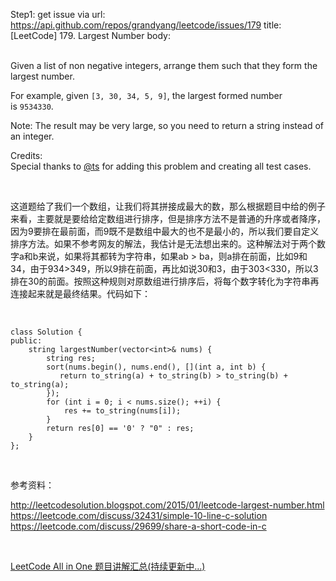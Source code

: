 Step1: get issue via url: https://api.github.com/repos/grandyang/leetcode/issues/179 
 title:[LeetCode] 179. Largest Number 
 body:  
  

Given a list of non negative integers, arrange them such that they form the largest number.

For example, given `[3, 30, 34, 5, 9]`, the largest formed number is `9534330`.

Note: The result may be very large, so you need to return a string instead of an integer.

Credits:  
Special thanks to [@ts](https://oj.leetcode.com/discuss/user/ts) for adding this problem and creating all test cases.

 

这道题给了我们一个数组，让我们将其拼接成最大的数，那么根据题目中给的例子来看，主要就是要给给定数组进行排序，但是排序方法不是普通的升序或者降序，因为9要排在最前面，而9既不是数组中最大的也不是最小的，所以我们要自定义排序方法。如果不参考网友的解法，我估计是无法想出来的。这种解法对于两个数字a和b来说，如果将其都转为字符串，如果ab > ba，则a排在前面，比如9和34，由于934>349，所以9排在前面，再比如说30和3，由于303<330，所以3排在30的前面。按照这种规则对原数组进行排序后，将每个数字转化为字符串再连接起来就是最终结果。代码如下：

 
    
    
    class Solution {
    public:
        string largestNumber(vector<int>& nums) {
            string res;
            sort(nums.begin(), nums.end(), [](int a, int b) {
               return to_string(a) + to_string(b) > to_string(b) + to_string(a); 
            });
            for (int i = 0; i < nums.size(); ++i) {
                res += to_string(nums[i]);
            }
            return res[0] == '0' ? "0" : res;
        }
    };

 

参考资料：

<http://leetcodesolution.blogspot.com/2015/01/leetcode-largest-number.html>  
<https://leetcode.com/discuss/32431/simple-10-line-c-solution>  
<https://leetcode.com/discuss/29699/share-a-short-code-in-c>

 

[LeetCode All in One 题目讲解汇总(持续更新中...)](http://www.cnblogs.com/grandyang/p/4606334.html)
